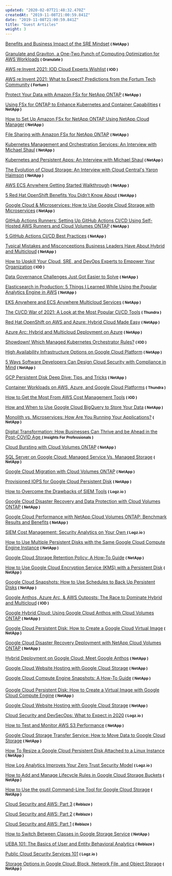 ```yaml
---
updated: "2020-02-07T21:48:32.470Z"
createdAt: "2019-11-08T21:00:59.841Z"
date: "2019-11-08T21:00:59.841Z"
title: "Guest Articles"
weight: 3
---
```


<a href="https://cloud.netapp.com/blog/cvo-blg-sre-benefits-and-business-impact-of-the-sre-mindset" target="_blank">Benefits and Business Impact of the SRE Mindset</a><small> **( NetApp )** </small> 

<a href="https://granulate.io/granulate-aws-graviton-computing-optimization/" target="_blank">Granulate and Graviton, a One-Two Punch of Computing Optimization for AWS Workloads</a><small> **( Granulate )** </small> 

<a href="https://iamondemand.com/blog/aws-reinvent-2021-iod-cloud-experts-wishlist/" target="_blank">AWS re:Invent 2021: IOD Cloud Experts Wishlist</a><small> **( IOD )** </small> 

<a href="https://medium.com/fortum-tech/aws-re-invent-2021-what-to-expect-predictions-from-the-fortum-tech-community-e95763c64d52" target="_blank">AWS re:Invent 2021: What to Expect? Predictions from the Fortum Tech Community</a><small> **( Fortum )** </small> 

<a href="https://cloud.netapp.com/blog/aws-fsxo-blg-protect-your-data-with-amazon-fsx-for-netapp-ontap" target="_blank">Protect Your Data with Amazon FSx for NetApp ONTAP</a><small> **( NetApp )** </small> 

<a href="https://cloud.netapp.com/blog/aws-fsxo-blg-amazon-fsx-for-ontap-for-kubernetes-containers" target="_blank">Using FSx for ONTAP to Enhance Kubernetes and Container Capabilities</a><small> **( NetApp )** </small> 

<a href="https://cloud.netapp.com/blog/aws-fsxo-blg-how-to-set-up-amazon-fsx-for-netapp-ontap-with-cloud-manager" target="_blank">How to Set Up Amazon FSx for NetApp ONTAP Using NetApp Cloud Manager</a><small> **( NetApp )** </small> 

<a href="https://cloud.netapp.com/blog/aws-fsxo-blg-file-sharing-with-amazon-fsx-for-netapp-ontap" target="_blank">File Sharing with Amazon FSx for NetApp ONTAP</a><small> **( NetApp )** </small> 

<a href="https://cloud.netapp.com/blog/cvo-blg-a-closer-look-at-kubernetes-management-orchestration-services" target="_blank">Kubernetes Management and Orchestration Services: An Interview with Michael Shaul</a><small> **( NetApp )** </small> 

<a href="https://cloud.netapp.com/blog/cvo-blg-kubernetes-and-persistent-apps-an-interview-with-michael-shaul" target="_blank">Kubernetes and Persistent Apps: An Interview with Michael Shaul</a><small> **( NetApp )** </small> 

<a href="https://cloud.netapp.com/blog/cvo-blg-meet-the-netapp-cloud-solutions-architectan-interview" target="_blank">The Evolution of Cloud Storage: An Interview with Cloud Central's Yaron Haimson</a><small> **( NetApp )** </small> 

<a href="https://cloud.netapp.com/blog/aws-cvo-blg-ecs-anywhere-getting-started-walkthroug" target="_blank">AWS ECS Anywhere Getting Started Walkthrough</a><small> **( NetApp )** </small> 


<a href="https://cloud.netapp.com/blog/cvo-blg-5-red-hat-openshift-benefits-you-didnt-know-about" target="_blank">5 Red Hat OpenShift Benefits You Didn’t Know About</a><small> **( NetApp )** </small> 

<a href="https://cloud.netapp.com/blog/gcp-cvo-blg-google-cloud-microservices-how-to-guide" target="_blank">Google Cloud & Microservices: How to Use Google Cloud Storage with Microservices</a><small> **( NetApp )** </small> 

<a href="https://cloud.netapp.com/blog/aws-cvo-blg-github-actions-runners-using-aws-and-cloud-volumes-ontap" target="_blank">GitHub Actions Runners: Setting Up GitHub Actions CI/CD Using Self-Hosted AWS Runners and Cloud Volumes ONTAP</a><small> **( NetApp )** </small> 

<a href="https://cloud.netapp.com/blog/cvo-blg-5-github-actions-cicd-best-practices" target="_blank">5 GitHub Actions CI/CD Best Practices</a><small> **( NetApp )** </small> 

<a href="https://cloud.netapp.com/blog/cvo-blg-typical-mistakes-and-misconceptions-about-hybrid-and-multicloud" target="_blank">Typical Mistakes and Misconceptions Business Leaders Have About Hybrid and Multicloud</a><small> **( NetApp )** </small> 

<a href="https://iamondemand.com/blog/how-to-upskill-your-cloud-sre-and-devops-experts-to-empower-your-organization/" target="_blank">How to Upskill Your Cloud, SRE, and DevOps Experts to Empower Your Organization</a><small> **( IOD )** </small> 

<a href="https://cloud.netapp.com/blog/clc-blg-data-governance-challenges-just-got-easier-to-solve" target="_blank">Data Governance Challenges Just Got Easier to Solve</a><small> **( NetApp )** </small> 

<a href="https://cloud.netapp.com/blog/aws-cvo-blg-elasticsearch-in-production-5-things-i-learned-while-using-the-popular-analytics-engine-in-aws" target="_blank">Elasticsearch in Production: 5 Things I Learned While Using the Popular Analytics Engine in AWS</a><small> **( NetApp )** </small> 

<a href="https://cloud.netapp.com/blog/aws-cvo-blg-amazon-eks-anywhere-and-ecs-anywhere-multicloud-services" target="_blank">EKS Anywhere and ECS Anywhere Multicloud Services</a><small> **( NetApp )** </small> 

<a href="https://blog.thundra.io/the-ci/cd-war-of-2021-a-look-at-the-most-popular-technologies" target="_blank">The CI/CD War of 2021: A Look at the Most Popular CI/CD Tools</a><small> **( Thundra )** </small> 

<a href="https://cloud.netapp.com/blog/aws-azure-cvo-blg-red-hat-openshift-on-aws-and-azure-hybrid-cloud" target="_blank">Red Hat OpenShift on AWS and Azure: Hybrid Cloud Made Easy</a><small> **( NetApp )** </small> 

<a href="https://cloud.netapp.com/blog/azure-cvo-blg-azure-arc-hybrid-and-multicloud-deployment-on-azure" target="_blank">Azure Arc: Hybrid and Multicloud Deployment on Azure</a><small> **( NetApp )** </small> 

<a href="https://iamondemand.com/blog/showdown-which-managed-kubernetes-orchestrator-rules/" target="_blank">Showdown! Which Managed Kubernetes Orchestrator Rules?</a><small> **( IOD )** </small> 

<a href="https://cloud.netapp.com/blog/gcp-cvo-blg-high-availability-infrastructure-options-on-google-cloud" target="_blank">High Availability Infrastructure Options on Google Cloud Platform</a><small> **( NetApp )** </small> 

<a href="https://cloud.netapp.com/blog/cds-blg-5-ways-to-design-cloud-security-with-compliance-in-mind" target="_blank">5 Ways Software Developers Can Design Cloud Security with Compliance in Mind</a><small> **( NetApp )** </small> 

<a href="https://cloud.netapp.com/blog/gcp-cvo-blg-gcp-persistent-disk-deep-dive-tips-and-tricks" target="_blank">GCP Persistent Disk Deep Dive: Tips, and Tricks</a><small> **( NetApp )** </small> 

<a href="https://blog.thundra.io/container-workloads-on-aws-azure-and-google-cloud-platforms" target="_blank">Container Workloads on AWS, Azure, and Google Cloud Platforms</a><small> **( Thundra )** </small> 

<a href="https://iamondemand.com/blog/how-to-get-the-most-out-of-the-aws-cost-management-tools/" target="_blank">How to Get the Most From AWS Cost Management Tools</a><small> **( IOD )** </small> 

<a href="https://cloud.netapp.com/blog/gcp-cvo-blg-google-cloud-bigquery-how-to-use-google-cloud-bigquery" target="_blank">How and When to Use Google Cloud BigQuery to Store Your Data</a><small> **( NetApp )** </small> 

<a href="https://cloud.netapp.com/blog/cvo-blg-monolith-vs.-microservices-how-do-you-run-your-applications" target="_blank">Monolith vs. Microservices: How Are You Running Your Applications?</a><small> **( NetApp )** </small> 

<a href="https://www.insightsforprofessionals.com/it/leadership/how-businesses-can-thrive-be-ahead-post-covid" target="_blank">Digital Transformation: How Businesses Can Thrive and be Ahead in the Post-COVID Age </a><small> **( Insights For Professionals )** </small> 

<a href="https://cloud.netapp.com/blog/cvo-blg-cloud-bursting-with-cloud-volumes-ontap" target="_blank">Cloud Bursting with Cloud Volumes ONTAP</a><small> **( NetApp )** </small> 

<a href="https://cloud.netapp.com/blog/gcp-cvo-blg-sql-server-on-google-cloud-two-deployment-options" target="_blank">SQL Server on Google Cloud: Managed Service Vs. Managed Storage</a><small> **( NetApp )** </small> 

<a href="https://cloud.netapp.com/blog/gcp-cvo-blg-gcp-migration-with-cloud-volumes-ontap" target="_blank">Google Cloud Migration with Cloud Volumes ONTAP</a><small> **( NetApp )** </small> 

<a href="https://cloud.netapp.com/blog/gcp-cvo-blg-provisioned-iops-for-google-cloud-persistent-disk" target="_blank">Provisioned IOPS for Google Cloud Persistent Disk</a><small> **( NetApp )** </small> 

<a href="https://logz.io/blog/learn-siem-tools-pitfalls/" target="_blank">How to Overcome the Drawbacks of SIEM Tools</a><small> **( Logz.io )** </small> 

<a href="https://cloud.netapp.com/blog/gcp-cvo-blg-google-cloud-disaster-recovery-and-data-protection-with-cloud-volumes-ontap" target="_blank">Google Cloud Disaster Recovery and Data Protection with Cloud Volumes ONTAP</a><small> **( NetApp )** </small> 

<a href="https://cloud.netapp.com/blog/gcp-cvo-blg-google-cloud-performance-with-cloud-volumes-ontap-benchmark" target="_blank">Google Cloud Performance with NetApp Cloud Volumes ONTAP: Benchmark Results and Benefits</a><small> **( NetApp )** </small> 

<a href="https://logz.io/blog/cost-efficiency-siem-as-a-service-foss/" target="_blank">SIEM Cost Management: Security Analytics on Your Own </a><small> **( Logz.io )** </small> 

<a href="https://cloud.netapp.com/blog/gcp-cvo-blg-using-google-cloud-persistent-disks-with-a-cloud-compute-instance" target="_blank">How to Use Multiple Persistent Disks with the Same Google Cloud Compute Engine Instance</a><small> **( NetApp )** </small> 

<a href="https://cloud.netapp.com/blog/gcp-cvo-blg-google-cloud-storage-retention-policy-a-how-to-guide" target="_blank">Google Cloud Storage Retention Policy: A How-To Guide</a><small> **( NetApp )** </small> 

<a href="https://cloud.netapp.com/blog/gcp-cvo-blg-how-to-use-google-cloud-encryption-with-a-persistent-disk" target="_blank">How to Use Google Cloud Encryption Service (KMS) with a Persistent Disk</a><small> **( NetApp )** </small> 

<a href="https://cloud.netapp.com/blog/gcp-cvo-blg-google-cloud-snapshots-scheduling-back-ups-for-persistent-disks" target="_blank">Google Cloud Snapshots: How to Use Schedules to Back Up Persistent Disks</a><small> **( NetApp )** </small> 

<a href="https://iamondemand.com/blog/google-anthos-azure-arc-aws-outposts-the-race-to-dominate-hybrid-and-multicloud/" target="_blank">Google Anthos, Azure Arc, & AWS Outposts: The Race to Dominate Hybrid and Multicloud</a><small> **( IOD )** </small> 

<a href="https://cloud.netapp.com/blog/gcp-cvo-blg-google-hybrid-cloud-with-anthos-and-cloud-volumes-ontap" target="_blank">Google Hybrid Cloud: Using Google Cloud Anthos with Cloud Volumes ONTAP</a><small> **( NetApp )** </small> 

<a href="https://cloud.netapp.com/blog/google-cloud-persistent-disk-virtual-image-creation-gc-cvo-blg" target="_blank">Google Cloud Persistent Disk: How to Create a Google Cloud Virtual Image</a><small> **( NetApp )** </small> 

<a href="https://cloud.netapp.com/blog/gcp-cvo-blg-dr-in-google-cloud-with-netapp-cloud-volumes-ontap" target="_blank">Google Cloud Disaster Recovery Deployment with NetApp Cloud Volumes ONTAP</a><small> **( NetApp )** </small> 

<a href="https://cloud.netapp.com/blog/hybrid-deployment-with-google-anthos-an-intro-gc-cvo-blg" target="_blank">Hybrid Deployment on Google Cloud: Meet Google Anthos</a><small> **( NetApp )** </small> 

<a href="https://cloud.netapp.com/blog/google-cloud-website-hosting-on-google-cloud-storage-gcp-cvo-blg" target="_blank">Google Cloud Website Hosting with Google Cloud Storage</a><small> **( NetApp )** </small> 

<a href="https://cloud.netapp.com/blog/gcp-google-cloud-compute-engine-snapshot-use-cvo-blg" target="_blank">Google Cloud Compute Engine Snapshots: A How-To Guide</a><small> **( NetApp )** </small> 

####
<a href="https://cloud.netapp.com/blog/google-cloud-persistent-disk-virtual-image-creation-gc-cvo-blg" target="_blank">Google Cloud Persistent Disk: How to Create a Virtual Image with Google Cloud Compute Engine</a><small> **( NetApp )** </small> 

<a href="https://cloud.netapp.com/blog/google-cloud-website-hosting-on-google-cloud-storage-gcp-cvo-blg" target="_blank">Google Cloud Website Hosting with Google Cloud Storage</a><small> **( NetApp )** </small> 

<a href="https://logz.io/blog/cloud-security-siem-devsecops-what-to-expect-in-2020/" target="_blank">Cloud Security and DevSecOps: What to Expect in 2020</a><small> **( Logz.io )** </small>

<a href="https://cloud.netapp.com/blog/aws-s3-performance-tuning-and-monitoring" target="_blank">How to Test and Monitor AWS S3 Performance</a><small> **( NetApp )** </small> 

<a href="https://cloud.netapp.com/blog/cloud-storage-transfer-service-for-google-cloud" target="_blank">Google Cloud Storage Transfer Service: How to Move Data to Google Cloud Storage</a><small> **( NetApp )** </small>

<a href="https://cloud.netapp.com/blog/google-cloud-persistent-disk-how-to-resize-and-use" target="_blank">How To Resize a Google Cloud Persistent Disk Attached to a Linux Instance</a><small> **( NetApp )** </small>

<a href="https://logz.io/blog/how-log-analytics-improves-your-zero-trust-security-model/" target="_blank">How Log Analytics Improves Your Zero Trust Security Model</a><small> **( Logz.io )** </small>

<a href="https://cloud.netapp.com/blog/google-cloud-storage-bucket-lifecycle-rules-how-to-change-them" target="_blank">How to Add and Manage Lifecycle Rules in Google Cloud Storage Buckets</a><small> **( NetApp )** </small>

<a href="https://cloud.netapp.com/blog/gsutil-command-line-control-of-google-cloud-storage" target="_blank">How to Use the gsutil Command-Line Tool for Google Cloud Storage</a><small> **( NetApp )** </small>

<a href="https://www.reblaze.com/blog/cloud-security-and-aws-part3/" target="_blank">Cloud Security and AWS: Part 3</a><small> **( Reblaze )** </small>

<a href="https://www.reblaze.com/blog/cloud-security-and-aws-part2/" target="_blank">Cloud Security and AWS: Part 2</a><small> **( Reblaze )** </small>

<a href="https://www.reblaze.com/blog/cloud-security-and-aws-part1/" target="_blank">Cloud Security and AWS: Part 1</a><small> **( Reblaze )** </small>

<a href="https://cloud.netapp.com/blog/google-storage-service-how-to-switch-google-cloud-storage-class" target="_blank">How to Switch Between Classes in Google Storage Service</a><small> **( NetApp )** </small>

<a href="https://www.reblaze.com/blog/ueba-101-basics-user-entity-behavioral-analytics/" target="_blank">UEBA 101: The Basics of User and Entity Behavioral Analytics</a><small> **( Reblaze )** </small>

<a href="https://logz.io/blog/public-cloud-security-services-101/" target="_blank">Public Cloud Security Services 101</a><small> **( Logz.io )** </small>

<a href="https://cloud.netapp.com/blog/object-storage-block-and-shared-file-storage-in-google-cloud" target="_blank">Storage Options in Google Cloud: Block, Network File, and Object Storage</a><small> **( NetApp )** </small>
